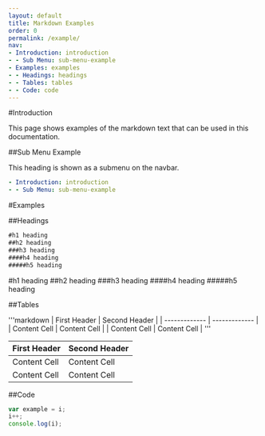 ```yaml
---
layout: default
title: Markdown Examples
order: 0
permalink: /example/
nav:
- Introduction: introduction
- - Sub Menu: sub-menu-example
- Examples: examples
- - Headings: headings
- - Tables: tables
- - Code: code
---
```


#Introduction

This page shows examples of the markdown text that can be used in this documentation.

##Sub Menu Example

This heading is shown as a submenu on the navbar.

```yaml
- Introduction: introduction
- - Sub Menu: sub-menu-example
```

#Examples

##Headings

```markdown
#h1 heading
##h2 heading
###h3 heading
####h4 heading
#####h5 heading
```

#h1 heading
##h2 heading
###h3 heading
####h4 heading
#####h5 heading

##Tables

'''markdown
| First Header  | Second Header |
| ------------- | ------------- |
| Content Cell  | Content Cell  |
| Content Cell  | Content Cell  |
'''

| First Header  | Second Header |
| ------------- | ------------- |
| Content Cell  | Content Cell  |
| Content Cell  | Content Cell  |

##Code

```javascript
var example = i;
i++;
console.log(i);
```
